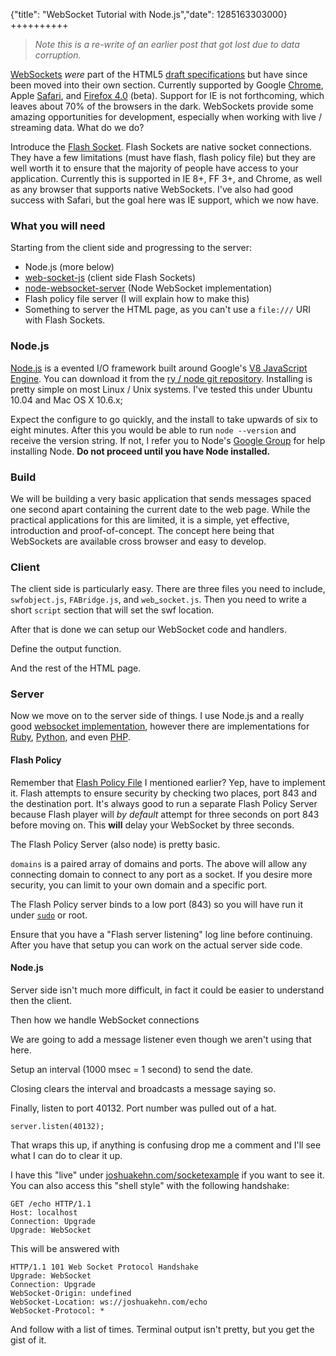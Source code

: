 {"title": "WebSocket Tutorial with Node.js","date": 1285163303000}
++++++++++
> *Note this is a re-write of an earlier post that got lost due to data corruption.*

[WebSockets](http://en.wikipedia.org/wiki/WebSockets) *were* part of the HTML5 [draft specifications](http://dev.w3.org/html5/spec/Overview.html) but have since been moved into their own section. Currently supported by Google [Chrome][1], Apple [Safari][2], and [Firefox 4.0][3] (beta). Support for IE is not forthcoming, which leaves about 70% of the browsers in the dark. WebSockets provide some amazing opportunities for development, especially when working with live / streaming data. What do we do?

<!--moar-->

Introduce the [Flash Socket][4]. Flash Sockets are native socket connections. They have a few limitations (must have flash, flash policy file) but they are well worth it to ensure that the majority of people have access to your application. Currently this is supported in IE 8+, FF 3+, and Chrome, as well as any browser that supports native WebSockets. I've also had good success with Safari, but the goal here was IE support, which we now have. 

### What you will need

Starting from the client side and progressing to the server:

 * Node.js (more below)
 * [web-socket-js](http://github.com/gimite/web-socket-js/) (client side Flash Sockets)
 * [node-websocket-server](http://github.com/miksago/node-websocket-server) (Node WebSocket implementation)
 * Flash policy file server (I will explain how to make this)
 * Something to server the HTML page, as you can't use a `file:///` URI with Flash Sockets.

### Node.js

[Node.js](http://nodejs.org/) is a evented I/O framework built around Google's [V8 JavaScript Engine](http://code.google.com/p/v8/). You can download it from the [ry / node git repository](http://github.com/ry/node). Installing is pretty simple on most Linux / Unix systems. I've tested this under Ubuntu 10.04 and Mac OS X 10.6.x;

<script src="https://gist.github.com/cdec8b6134869355f1cd.js"></script>

Expect the configure to go quickly, and the install to take upwards of six to eight minutes. After this you would be able to run `node --version` and receive the version string. If not, I refer you to Node's [Google Group](http://groups.google.com/group/nodejs) for help installing Node. **Do not proceed until you have Node installed.**

### Build

We will be building a very basic application that sends messages spaced one second apart containing the current date to the web page. While the practical applications for this are limited, it is a simple, yet effective, introduction and proof-of-concept. The concept here being that WebSockets are available cross browser and easy to develop.

### Client

The client side is particularly easy. There are three files you need to include, `swfobject.js`, `FABridge.js`, and `web`_`socket.js`. Then you need to write a short `script` section that will set the swf location.

<script src="https://gist.github.com/8871f9791dd58c233256.js"></script>

After that is done we can setup our WebSocket code and handlers. 

<script src="https://gist.github.com/1127715.js"></script>

Define the output function.

<script src="https://gist.github.com/1127718.js"></script>

And the rest of the HTML page.

<script src="https://gist.github.com/1127720.js"></script>

### Server
    
Now we move on to the server side of things. I use Node.js and a really good [websocket implementation](http://github.com/miksago/node-websocket-server), however there are implementations for [Ruby](http://github.com/gimite/web-socket-ruby), [Python](http://popdevelop.com/2010/03/a-minimal-python-websocket-server/), and even [PHP](http://code.google.com/p/phpwebsocket/). 

#### Flash Policy

Remember that [Flash Policy File](http://www.lightsphere.com/dev/articles/flash_socket_policy.html) I mentioned earlier? Yep, have to implement it. Flash attempts to ensure security by checking two places, port 843 and the destination port. It's always good to run a separate Flash Policy Server because Flash player will *by default* attempt for three seconds on port 843 before moving on. This **will** delay your WebSocket by three seconds.

The Flash Policy Server (also node) is pretty basic. 

<script src="https://gist.github.com/1127722.js"></script>

`domains` is a paired array of domains and ports. The above will allow any connecting domain to connect to any port as a socket. If you desire more security, you can limit to your own domain and a specific port.

<script src="https://gist.github.com/1127725.js"></script>

The Flash Policy server binds to a low port (843) so you will have run it under [`sudo`](http://en.wikipedia.org/wiki/Sudo) or root.

<script src="https://gist.github.com/1127726.js"></script>

Ensure that you have a "Flash server listening" log line before continuing. After you have that setup you can work on the actual server side code.

#### Node.js

Server side isn't much more difficult, in fact it could be easier to understand then the client. 

<script src="https://gist.github.com/1127728.js"></script>

Then how we handle WebSocket connections

<script src="https://gist.github.com/1127730.js"></script>

We are going to add a message listener even though we aren't using that here.

<script src="https://gist.github.com/1127734.js"></script>

Setup an interval (1000 msec = 1 second) to send the date.

<script src="https://gist.github.com/1127737.js"></script>

Closing clears the interval and broadcasts a message saying so.

<script src="https://gist.github.com/1127739.js"></script>

Finally, listen to port 40132. Port number was pulled out of a hat.

    server.listen(40132);
    
That wraps this up, if anything is confusing drop me a comment and I'll see what I can do to clear it up.

I have this "live" under [joshuakehn.com/socketexample](http://joshuakehn.com/socketexample/) if you want to see it. You can also access this "shell style" with the following handshake:

    GET /echo HTTP/1.1
    Host: localhost
    Connection: Upgrade
    Upgrade: WebSocket

This will be answered with 

    HTTP/1.1 101 Web Socket Protocol Handshake
    Upgrade: WebSocket
    Connection: Upgrade
    WebSocket-Origin: undefined
    WebSocket-Location: ws://joshuakehn.com/echo
    WebSocket-Protocol: *

And follow with a list of times. Terminal output isn't pretty, but you get the gist of it. 

  [1]: http://www.google.com/chrome "Chrome is Google's build of Chromium (open source)"
  [2]: http://www.apple.com/safari/ "Apple's WebKit based browser."
  [3]: http://www.mozilla.com/en-US/firefox/all-beta.html "Yep, still in beta"
  [4]: http://www.adobe.com/livedocs/flex/2/langref/flash/net/Socket.html